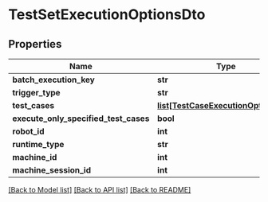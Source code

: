 # TestSetExecutionOptionsDto

## Properties
Name | Type | Description | Notes
------------ | ------------- | ------------- | -------------
**batch_execution_key** | **str** |  | [optional] 
**trigger_type** | **str** |  | [optional] 
**test_cases** | [**list[TestCaseExecutionOptionsDto]**](TestCaseExecutionOptionsDto.md) |  | [optional] 
**execute_only_specified_test_cases** | **bool** |  | [optional] 
**robot_id** | **int** |  | [optional] 
**runtime_type** | **str** |  | [optional] 
**machine_id** | **int** |  | [optional] 
**machine_session_id** | **int** |  | [optional] 

[[Back to Model list]](../README.md#documentation-for-models) [[Back to API list]](../README.md#documentation-for-api-endpoints) [[Back to README]](../README.md)


